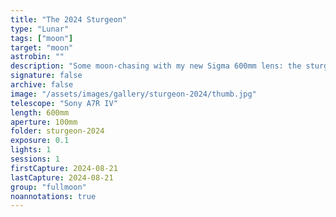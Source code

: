 ```yaml
---
title: "The 2024 Sturgeon"
type: "Lunar"
tags: ["moon"]
target: "moon"
astrobin: ""
description: "Some moon-chasing with my new Sigma 600mm lens: the sturgeon super moon,"
signature: false
archive: false
image: "/assets/images/gallery/sturgeon-2024/thumb.jpg"
telescope: "Sony A7R IV"
length: 600mm
aperture: 100mm
folder: sturgeon-2024
exposure: 0.1
lights: 1
sessions: 1
firstCapture: 2024-08-21
lastCapture: 2024-08-21
group: "fullmoon"
noannotations: true
---
```


